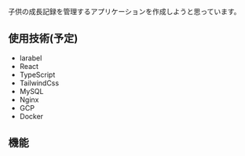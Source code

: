 子供の成長記録を管理するアプリケーションを作成しようと思っています。

## 使用技術(予定)
- larabel
- React
- TypeScript
- TailwindCss
- MySQL
- Nginx
- GCP
- Docker
## 機能
